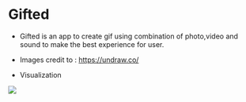 # Gifted

- Gifted is an app to create gif using combination of photo,video and sound to make the best experience for user.











- Images credit to : https://undraw.co/







- Visualization

 ![](GIF.gif)







